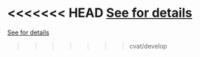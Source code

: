 
<<<<<<< HEAD
[See for details](https://opencv.github.io/cvat/docs/administration/advanced/k8s_deployment_with_helm/)
=======
[See for details](https://docs.cvat.ai/docs/administration/advanced/k8s_deployment_with_helm/)
>>>>>>> cvat/develop
